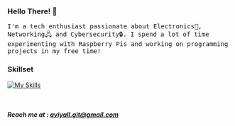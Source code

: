 ### Hello There! 👋
<p>
  <samp>
    I'm a tech enthusiast passionate about Electronics📡, Networking🖧 and Cybersecurity🔒. I spend a lot of time experimenting with Raspberry Pis and working on programming projects in my free time! 
  </samp>
</p>

### Skillset
[![My Skills](https://skillicons.dev/icons?i=linux,arduino,bash,raspberrypi,powershell,py,cpp,js,java,debian,ubuntu,mysql)](https://github.com/aviyall/aviyall)

 
##### Reach me at : aviyall.git@gmail.com
